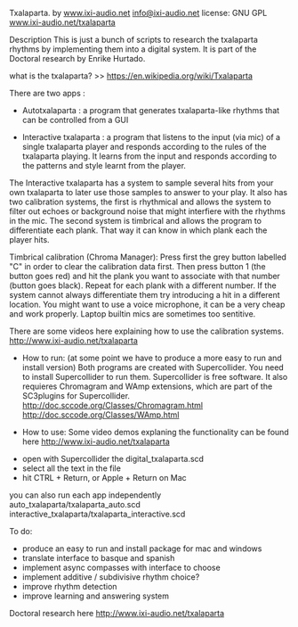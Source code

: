 Txalaparta. by www.ixi-audio.net
info@ixi-audio.net
license: GNU GPL
www.ixi-audio.net/txalaparta

Description
This is just a bunch of scripts to research the txalaparta rhythms by implementing them into a digital system. It is part of the Doctoral research by Enrike Hurtado.

what is the txalaparta? >> https://en.wikipedia.org/wiki/Txalaparta

There are two apps :

- Autotxalaparta : a program that generates txalaparta-like rhythms that can be controlled from a GUI

- Interactive txalaparta : a program that listens to the input (via mic) of a single txalaparta player and responds according to the rules of the txalaparta playing. It learns from the input and responds according to the patterns and style learnt from the player.

The Interactive txalaparta has a system to sample several hits from your own txalaparta to later use those samples to answer to your play. It also has two calibration systems, the first is rhythmical and allows the system to filter out echoes or background noise that might interfiere with the rhythms in the mic. The second system is timbrical and allows the program to differentiate each plank. That way it can know in which plank each the player hits. 

Timbrical calibration (Chroma Manager):  Press first the grey button labelled "C" in order to clear the calibration data first. Then press button 1 (the button goes red) and hit the plank you want to associate with that number (button goes black). Repeat for each plank with a different number. If the system cannot always differentiate them try introducing a hit in a different location. You might want to use a voice microphone, it can be a very cheap and work properly. Laptop builtin mics are sometimes too sentitive.

There are some videos here explaining how to use the calibration systems. http://www.ixi-audio.net/txalaparta


* How to run:
(at some point we have to produce a more easy to run and install version)
Both programs are created with Supercollider. You need to install Supercollider to run them. Supercollider is free software. It also requieres Chromagram and WAmp extensions, which are part of the SC3plugins for Supercollider.
http://doc.sccode.org/Classes/Chromagram.html
http://doc.sccode.org/Classes/WAmp.html

* How to use:
Some video demos explaning the functionality can be found here
http://www.ixi-audio.net/txalaparta

- open with Supercollider the digital_txalaparta.scd
- select all the text in the file
- hit CTRL + Return, or Apple + Return on Mac

you can also run each app independently	
	 auto_txalaparta/txalaparta_auto.scd
	 interactive_txalaparta/txalaparta_interactive.scd


To do:
- produce an easy to run and install package for mac and windows
- translate interface to basque and spanish
- implement async compasses with interface to choose
- implement additive / subdivisive rhythm choice?
- improve rhythm detection
- improve learning and answering system


Doctoral research here
http://www.ixi-audio.net/txalaparta

